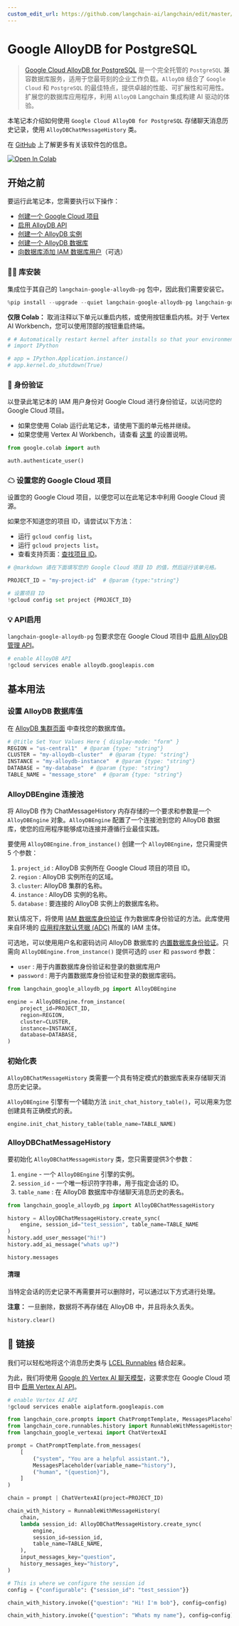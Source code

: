```yaml
---
custom_edit_url: https://github.com/langchain-ai/langchain/edit/master/docs/docs/integrations/memory/google_alloydb.ipynb
---
```


# Google AlloyDB for PostgreSQL

> [Google Cloud AlloyDB for PostgreSQL](https://cloud.google.com/alloydb) 是一个完全托管的 `PostgreSQL` 兼容数据库服务，适用于您最苛刻的企业工作负载。`AlloyDB` 结合了 `Google Cloud` 和 `PostgreSQL` 的最佳特点，提供卓越的性能、可扩展性和可用性。扩展您的数据库应用程序，利用 `AlloyDB` Langchain 集成构建 AI 驱动的体验。

本笔记本介绍如何使用 `Google Cloud AlloyDB for PostgreSQL` 存储聊天消息历史记录，使用 `AlloyDBChatMessageHistory` 类。

在 [GitHub](https://github.com/googleapis/langchain-google-alloydb-pg-python/) 上了解更多有关该软件包的信息。

[![Open In Colab](https://colab.research.google.com/assets/colab-badge.svg)](https://colab.research.google.com/github/googleapis/langchain-google-alloydb-pg-python/blob/main/docs/chat_message_history.ipynb)

## 开始之前

要运行此笔记本，您需要执行以下操作：

 * [创建一个 Google Cloud 项目](https://developers.google.com/workspace/guides/create-project)
 * [启用 AlloyDB API](https://console.cloud.google.com/flows/enableapi?apiid=alloydb.googleapis.com)
 * [创建一个 AlloyDB 实例](https://cloud.google.com/alloydb/docs/instance-primary-create)
 * [创建一个 AlloyDB 数据库](https://cloud.google.com/alloydb/docs/database-create)
 * [向数据库添加 IAM 数据库用户](https://cloud.google.com/alloydb/docs/manage-iam-authn)（可选）

### 🦜🔗 库安装
集成位于其自己的 `langchain-google-alloydb-pg` 包中，因此我们需要安装它。

```python
%pip install --upgrade --quiet langchain-google-alloydb-pg langchain-google-vertexai
```

**仅限 Colab：** 取消注释以下单元以重启内核，或使用按钮重启内核。对于 Vertex AI Workbench，您可以使用顶部的按钮重启终端。

```python
# # Automatically restart kernel after installs so that your environment can access the new packages
# import IPython

# app = IPython.Application.instance()
# app.kernel.do_shutdown(True)
```

### 🔐 身份验证
以登录此笔记本的 IAM 用户身份对 Google Cloud 进行身份验证，以访问您的 Google Cloud 项目。

* 如果您使用 Colab 运行此笔记本，请使用下面的单元格并继续。
* 如果您使用 Vertex AI Workbench，请查看 [这里](https://github.com/GoogleCloudPlatform/generative-ai/tree/main/setup-env) 的设置说明。


```python
from google.colab import auth

auth.authenticate_user()
```

### ☁ 设置您的 Google Cloud 项目
设置您的 Google Cloud 项目，以便您可以在此笔记本中利用 Google Cloud 资源。

如果您不知道您的项目 ID，请尝试以下方法：

* 运行 `gcloud config list`。
* 运行 `gcloud projects list`。
* 查看支持页面：[查找项目 ID](https://support.google.com/googleapi/answer/7014113)。

```python
# @markdown 请在下面填写您的 Google Cloud 项目 ID 的值，然后运行该单元格。

PROJECT_ID = "my-project-id"  # @param {type:"string"}

# 设置项目 ID
!gcloud config set project {PROJECT_ID}
```

### 💡 API启用
`langchain-google-alloydb-pg` 包要求您在 Google Cloud 项目中 [启用 AlloyDB 管理 API](https://console.cloud.google.com/flows/enableapi?apiid=alloydb.googleapis.com)。

```python
# enable AlloyDB API
!gcloud services enable alloydb.googleapis.com
```

## 基本用法

### 设置 AlloyDB 数据库值
在 [AlloyDB 集群页面](https://console.cloud.google.com/alloydb?_ga=2.223735448.2062268965.1707700487-2088871159.1707257687) 中查找您的数据库值。

```python
# @title Set Your Values Here { display-mode: "form" }
REGION = "us-central1"  # @param {type: "string"}
CLUSTER = "my-alloydb-cluster"  # @param {type: "string"}
INSTANCE = "my-alloydb-instance"  # @param {type: "string"}
DATABASE = "my-database"  # @param {type: "string"}
TABLE_NAME = "message_store"  # @param {type: "string"}
```

### AlloyDBEngine 连接池

将 AlloyDB 作为 ChatMessageHistory 内存存储的一个要求和参数是一个 `AlloyDBEngine` 对象。`AlloyDBEngine` 配置了一个连接池到您的 AlloyDB 数据库，使您的应用程序能够成功连接并遵循行业最佳实践。

要使用 `AlloyDBEngine.from_instance()` 创建一个 `AlloyDBEngine`，您只需提供 5 个参数：

1. `project_id` : AlloyDB 实例所在 Google Cloud 项目的项目 ID。
1. `region` : AlloyDB 实例所在的区域。
1. `cluster`: AlloyDB 集群的名称。
1. `instance` : AlloyDB 实例的名称。
1. `database` : 要连接的 AlloyDB 实例上的数据库名称。

默认情况下，将使用 [IAM 数据库身份验证](https://cloud.google.com/alloydb/docs/manage-iam-authn) 作为数据库身份验证的方法。此库使用来自环境的 [应用程序默认凭据 (ADC)](https://cloud.google.com/docs/authentication/application-default-credentials) 所属的 IAM 主体。

可选地，可以使用用户名和密码访问 AlloyDB 数据库的 [内置数据库身份验证](https://cloud.google.com/alloydb/docs/database-users/about)。只需向 `AlloyDBEngine.from_instance()` 提供可选的 `user` 和 `password` 参数：

* `user` : 用于内置数据库身份验证和登录的数据库用户
* `password` : 用于内置数据库身份验证和登录的数据库密码。



```python
from langchain_google_alloydb_pg import AlloyDBEngine

engine = AlloyDBEngine.from_instance(
    project_id=PROJECT_ID,
    region=REGION,
    cluster=CLUSTER,
    instance=INSTANCE,
    database=DATABASE,
)
```

### 初始化表
`AlloyDBChatMessageHistory` 类需要一个具有特定模式的数据库表来存储聊天消息历史记录。

`AlloyDBEngine` 引擎有一个辅助方法 `init_chat_history_table()`，可以用来为您创建具有正确模式的表。


```python
engine.init_chat_history_table(table_name=TABLE_NAME)
```

### AlloyDBChatMessageHistory

要初始化 `AlloyDBChatMessageHistory` 类，您只需要提供3个参数：

1. `engine` - 一个 `AlloyDBEngine` 引擎的实例。
1. `session_id` - 一个唯一标识符字符串，用于指定会话的 ID。
1. `table_name` : 在 AlloyDB 数据库中存储聊天消息历史的表名。


```python
from langchain_google_alloydb_pg import AlloyDBChatMessageHistory

history = AlloyDBChatMessageHistory.create_sync(
    engine, session_id="test_session", table_name=TABLE_NAME
)
history.add_user_message("hi!")
history.add_ai_message("whats up?")
```


```python
history.messages
```

#### 清理
当特定会话的历史记录不再需要并可以删除时，可以通过以下方式进行处理。

**注意：** 一旦删除，数据将不再存储在 AlloyDB 中，并且将永久丢失。


```python
history.clear()
```

## 🔗 链接

我们可以轻松地将这个消息历史类与 [LCEL Runnables](/docs/how_to/message_history) 结合起来。

为此，我们将使用 [Google 的 Vertex AI 聊天模型](/docs/integrations/chat/google_vertex_ai_palm)，这要求您在 Google Cloud 项目中 [启用 Vertex AI API](https://console.cloud.google.com/flows/enableapi?apiid=aiplatform.googleapis.com)。

```python
# enable Vertex AI API
!gcloud services enable aiplatform.googleapis.com
```

```python
from langchain_core.prompts import ChatPromptTemplate, MessagesPlaceholder
from langchain_core.runnables.history import RunnableWithMessageHistory
from langchain_google_vertexai import ChatVertexAI
```

```python
prompt = ChatPromptTemplate.from_messages(
    [
        ("system", "You are a helpful assistant."),
        MessagesPlaceholder(variable_name="history"),
        ("human", "{question}"),
    ]
)

chain = prompt | ChatVertexAI(project=PROJECT_ID)
```

```python
chain_with_history = RunnableWithMessageHistory(
    chain,
    lambda session_id: AlloyDBChatMessageHistory.create_sync(
        engine,
        session_id=session_id,
        table_name=TABLE_NAME,
    ),
    input_messages_key="question",
    history_messages_key="history",
)
```

```python
# This is where we configure the session id
config = {"configurable": {"session_id": "test_session"}}
```

```python
chain_with_history.invoke({"question": "Hi! I'm bob"}, config=config)
```

```python
chain_with_history.invoke({"question": "Whats my name"}, config=config)
```